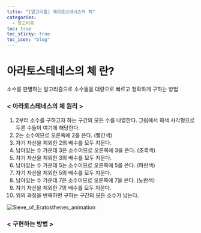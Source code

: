 ```yaml
---
title: "[알고리즘] 에라토스테네스의 체"
categories:
  - 알고리즘
toc: true
toc_sticky: true
toc_icon: "blog"
---
```



# 아라토스테네스의 체 란?
소수를 판별하는 알고리즘으로 소수들을 대량으로 빠르고 정확하게 구하는 방법

### < 아라토스테네스의 체 원리 >
  
1. 2부터 소수를 구하고자 하는 구간의 모든 수를 나열한다. 그림에서 회색 사각형으로 두른 수들이 여기에 해당한다.
2. 2는 소수이므로 오른쪽에 2를 쓴다. (빨간색)
3. 자기 자신을 제외한 2의 배수를 모두 지운다.
4. 남아있는 수 가운데 3은 소수이므로 오른쪽에 3을 쓴다. (초록색)
5. 자기 자신을 제외한 3의 배수를 모두 지운다.
6. 남아있는 수 가운데 5는 소수이므로 오른쪽에 5를 쓴다. (파란색)
7. 자기 자신을 제외한 5의 배수를 모두 지운다.
8. 남아있는 수 가운데 7은 소수이므로 오른쪽에 7을 쓴다. (노란색)
9. 자기 자신을 제외한 7의 배수를 모두 지운다.
10. 위의 과정을 반복하면 구하는 구간의 모든 소수가 남는다.

![Sieve_of_Eratosthenes_animation](https://user-images.githubusercontent.com/90206705/153433743-4e17dfde-5bd5-49b2-8b62-c382acb1124f.gif)


### < 구현하는 방법 >  

<script src="https://gist.github.com/JisooRyu99/5cff360431a9d7598c49da8ed76e56d3.js"></script>
